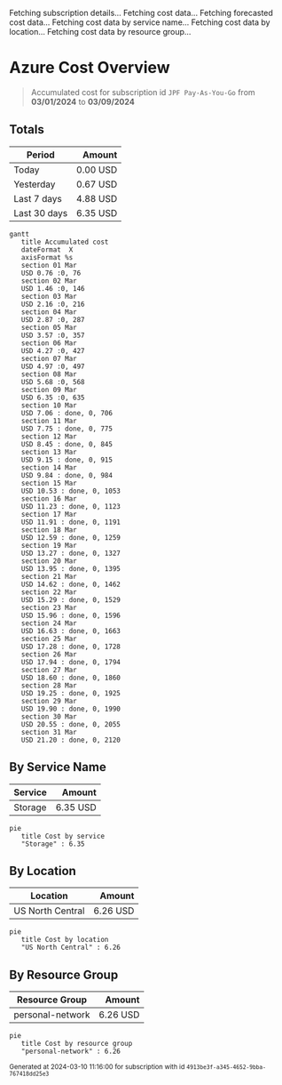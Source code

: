 Fetching subscription details...
Fetching cost data...
Fetching forecasted cost data...
Fetching cost data by service name...
Fetching cost data by location...
Fetching cost data by resource group...
# Azure Cost Overview

> Accumulated cost for subscription id `JPF Pay-As-You-Go` from **03/01/2024** to **03/09/2024**

## Totals

|Period|Amount|
|---|---:|
|Today|0.00 USD|
|Yesterday|0.67 USD|
|Last 7 days|4.88 USD|
|Last 30 days|6.35 USD|

```mermaid
gantt
   title Accumulated cost
   dateFormat  X
   axisFormat %s
   section 01 Mar
   USD 0.76 :0, 76
   section 02 Mar
   USD 1.46 :0, 146
   section 03 Mar
   USD 2.16 :0, 216
   section 04 Mar
   USD 2.87 :0, 287
   section 05 Mar
   USD 3.57 :0, 357
   section 06 Mar
   USD 4.27 :0, 427
   section 07 Mar
   USD 4.97 :0, 497
   section 08 Mar
   USD 5.68 :0, 568
   section 09 Mar
   USD 6.35 :0, 635
   section 10 Mar
   USD 7.06 : done, 0, 706
   section 11 Mar
   USD 7.75 : done, 0, 775
   section 12 Mar
   USD 8.45 : done, 0, 845
   section 13 Mar
   USD 9.15 : done, 0, 915
   section 14 Mar
   USD 9.84 : done, 0, 984
   section 15 Mar
   USD 10.53 : done, 0, 1053
   section 16 Mar
   USD 11.23 : done, 0, 1123
   section 17 Mar
   USD 11.91 : done, 0, 1191
   section 18 Mar
   USD 12.59 : done, 0, 1259
   section 19 Mar
   USD 13.27 : done, 0, 1327
   section 20 Mar
   USD 13.95 : done, 0, 1395
   section 21 Mar
   USD 14.62 : done, 0, 1462
   section 22 Mar
   USD 15.29 : done, 0, 1529
   section 23 Mar
   USD 15.96 : done, 0, 1596
   section 24 Mar
   USD 16.63 : done, 0, 1663
   section 25 Mar
   USD 17.28 : done, 0, 1728
   section 26 Mar
   USD 17.94 : done, 0, 1794
   section 27 Mar
   USD 18.60 : done, 0, 1860
   section 28 Mar
   USD 19.25 : done, 0, 1925
   section 29 Mar
   USD 19.90 : done, 0, 1990
   section 30 Mar
   USD 20.55 : done, 0, 2055
   section 31 Mar
   USD 21.20 : done, 0, 2120
```

## By Service Name

|Service|Amount|
|---|---:|
|Storage|6.35 USD|

```mermaid
pie
   title Cost by service
   "Storage" : 6.35
```

## By Location

|Location|Amount|
|---|---:|
|US North Central|6.26 USD|

```mermaid
pie
   title Cost by location
   "US North Central" : 6.26
```

## By Resource Group

|Resource Group|Amount|
|---|---:|
|personal-network|6.26 USD|

```mermaid
pie
   title Cost by resource group
   "personal-network" : 6.26
```

<sup>Generated at 2024-03-10 11:16:00 for subscription with id `4913be3f-a345-4652-9bba-767418dd25e3`</sup>
